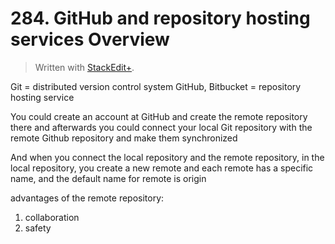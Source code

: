 # 284. GitHub and repository hosting services Overview


> Written with [StackEdit+](https://stackedit.net/).


Git = distributed version control system
GitHub, Bitbucket = repository hosting service

You could create an account at GitHub and create the remote repository there and afterwards you could connect your local Git repository  with the remote Github repository and make them synchronized

And when you connect the local repository and the remote repository, in the local repository, you create  a new remote and each remote has a specific name, and the default name  for remote is origin 

advantages of the remote repository:
1. collaboration
2. safety




<!--stackedit_data:
eyJoaXN0b3J5IjpbLTExMDQ4NzA0NDUsNzY0OTQ5MjMxLC0xMD
A0MDQ4NzM3LDE2MTE3MjA1NjFdfQ==
-->